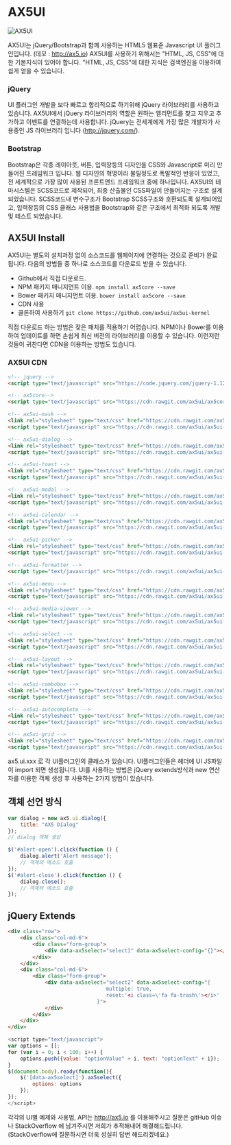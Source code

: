 # AX5UI

![AX5UI](https://github.com/ax5ui/ax5ui-kernel/raw/master/src/preview.png)

AX5UI는 jQuery/Bootstrap과 함께 사용하는 HTML5 웹표준 Javascript UI 플러그인입니다. (데모 : http://ax5.io) AX5UI를 사용하기 위해서는 "HTML, JS, CSS"에 대한 기본지식이 있어야 합니다. "HTML, JS, CSS"에 대한 지식은 검색엔진을 이용하여 쉽게 얻을 수 있습니다.

### jQuery

UI 플러그인 개발을 보다 빠르고 합리적으로 하기위해 jQuery 라이브러리를 사용하고 있습니다. 
AX5UI에서 jQuery 라이브러리의 역할은 원하는 엘리먼트를 찾고 지우고 추가하고 이벤트를 연결하는데 사용합니다. 
jQuery는 전세계에게 가장 많은 개발자가 사용중인 JS 라이브러리 입니다 (http://jquery.com/).

### Bootstrap

Bootstrap은 각종 레이아웃, 버튼, 입력창등의 디자인을 CSS와 Javascript로 미리 만들어진 프레임워크 입니다. 
웹 디자인의 혁명이라 불릴정도로 폭발적인 반응이 있었고, 전 세계적으로 가장 많이 사용된 프론트앤드 프레임워크 중에 하나입니다. 
AX5UI의 테마시스템은 SCSS코드로 제작되어, 최종 산출물인 CSS파일이 만들어지는 구조로 설계되었습니다. 
SCSS코드내 변수구조가 Bootstrap SCSS구조와 호환되도록 설계되어있고, 입력창등의 CSS 클래스 사용법을 Bootstrap와 같은 구조에서 최적화 되도록 개발 및 테스트 되었습니다.

## AX5UI Install

AX5UI는 별도의 설치과정 없이 소스코드를 웹페이지에 연결하는 것으로 준비가 완료 됩니다. 다음의 방법들 중 하나로 소스코드를 다운로드 받을 수 있습니다.

- Github에서 직접 다운로드.
- NPM 패키지 매니지먼트 이용. `npm install ax5core --save`
- Bower 패키지 매니지먼트 이용. `bower install ax5core --save`
- CDN 사용
- 클론하여 사용하기 `git clone https://github.com/ax5ui/ax5ui-kernel`

직접 다운로드 하는 방법은 잦은 패치를 적용하기 어렵습니다. NPM이나 Bower를 이용하여 업데이트를 하면 손쉽게 최신 버전의 라이브러리를 이용할 수 있습니다.
이런저런 것들이 귀찬다면 CDN을 이용하는 방법도 있습니다.

### AX5UI CDN 

```html
<!-- jquery -->
<script type="text/javascript" src="https://code.jquery.com/jquery-1.12.3.min.js"></script>

<!-- ax5core-->
<script type="text/javascript" src="https://cdn.rawgit.com/ax5ui/ax5core/master/dist/ax5core.min.js"></script>

<!-- ax5ui-mask -->
<link rel="stylesheet" type="text/css" href="https://cdn.rawgit.com/ax5ui/ax5ui-mask/master/dist/ax5mask.css" />
<script type="text/javascript" src="https://cdn.rawgit.com/ax5ui/ax5ui-mask/master/dist/ax5mask.min.js"></script>

<!-- ax5ui-dialog -->
<link rel="stylesheet" type="text/css" href="https://cdn.rawgit.com/ax5ui/ax5ui-dialog/master/dist/ax5dialog.css" />
<script type="text/javascript" src="https://cdn.rawgit.com/ax5ui/ax5ui-dialog/master/dist/ax5dialog.min.js"></script>

<!-- ax5ui-toast -->
<link rel="stylesheet" type="text/css" href="https://cdn.rawgit.com/ax5ui/ax5ui-toast/master/dist/ax5toast.css" />
<script type="text/javascript" src="https://cdn.rawgit.com/ax5ui/ax5ui-toast/master/dist/ax5toast.min.js"></script>

<!-- ax5ui-modal -->
<link rel="stylesheet" type="text/css" href="https://cdn.rawgit.com/ax5ui/ax5ui-modal/master/dist/ax5modal.css" />
<script type="text/javascript" src="https://cdn.rawgit.com/ax5ui/ax5ui-modal/master/dist/ax5modal.min.js"></script>

<!-- ax5ui-calendar -->
<link rel="stylesheet" type="text/css" href="https://cdn.rawgit.com/ax5ui/ax5ui-calendar/master/dist/ax5calendar.css" />
<script type="text/javascript" src="https://cdn.rawgit.com/ax5ui/ax5ui-calendar/master/dist/ax5calendar.min.js"></script>

<!-- ax5ui-picker -->
<link rel="stylesheet" type="text/css" href="https://cdn.rawgit.com/ax5ui/ax5ui-picker/master/dist/ax5picker.css" />
<script type="text/javascript" src="https://cdn.rawgit.com/ax5ui/ax5ui-picker/master/dist/ax5picker.min.js"></script>

<!-- ax5ui-formatter -->
<script type="text/javascript" src="https://cdn.rawgit.com/ax5ui/ax5ui-formatter/master/dist/ax5formatter.min.js"></script>

<!-- ax5ui-menu -->
<link rel="stylesheet" type="text/css" href="https://cdn.rawgit.com/ax5ui/ax5ui-menu/master/dist/ax5menu.css" />
<script type="text/javascript" src="https://cdn.rawgit.com/ax5ui/ax5ui-menu/master/dist/ax5menu.min.js"></script>

<!-- ax5ui-media-viewer -->
<link rel="stylesheet" type="text/css" href="https://cdn.rawgit.com/ax5ui/ax5ui-media-viewer/master/dist/ax5media-viewer.css" />
<script type="text/javascript" src="https://cdn.rawgit.com/ax5ui/ax5ui-media-viewer/master/dist/ax5media-viewer.min.js"></script>

<!-- ax5ui-select -->
<link rel="stylesheet" type="text/css" href="https://cdn.rawgit.com/ax5ui/ax5ui-select/master/dist/ax5select.css" />
<script type="text/javascript" src="https://cdn.rawgit.com/ax5ui/ax5ui-select/master/dist/ax5select.min.js"></script>

<!-- ax5ui-layout -->
<link rel="stylesheet" type="text/css" href="https://cdn.rawgit.com/ax5ui/ax5ui-layout/master/dist/ax5layout.css" />
<script type="text/javascript" src="https://cdn.rawgit.com/ax5ui/ax5ui-layout/master/dist/ax5layout.min.js"></script>

<!-- ax5ui-combobox -->
<link rel="stylesheet" type="text/css" href="https://cdn.rawgit.com/ax5ui/ax5ui-combobox/master/dist/ax5combobox.css" />
<script type="text/javascript" src="https://cdn.rawgit.com/ax5ui/ax5ui-combobox/master/dist/ax5combobox.min.js"></script>

<!-- ax5ui-autocomplete -->
<link rel="stylesheet" type="text/css" href="https://cdn.rawgit.com/ax5ui/ax5ui-autocomplete/master/dist/ax5autocomplete.css" />
<script type="text/javascript" src="https://cdn.rawgit.com/ax5ui/ax5ui-autocomplete/master/dist/ax5autocomplete.min.js"></script>

<!-- ax5ui-grid -->
<link rel="stylesheet" type="text/css" href="https://cdn.rawgit.com/ax5ui/ax5ui-grid/master/dist/ax5grid.css" />
<script type="text/javascript" src="https://cdn.rawgit.com/ax5ui/ax5ui-grid/master/dist/ax5grid.min.js"></script>
```

ax5.ui.xxx 로 각 UI플러그인의 클래스가 있습니다. UI플러그인들은 헤더에 UI JS파일이 import 되면 생성됩니다.
UI를 사용하는 방법은 jQuery extends방식과 new 연산자를 이용한 객체 생성 후 사용하는 2가지 방법이 있습니다.

## 객체 선언 방식

```js
var dialog = new ax5.ui.dialog({
    title: "AX5 Dialog"
});
// dialog 객체 생성

$('#alert-open').click(function () {
    dialog.alert('Alert message');
    // 객체의 메소드 호출
});
$('#alert-close').click(function () {
    dialog.close();
    // 객체의 메소드 호출
});
```

## jQuery Extends
```html
<div class="row">
    <div class="col-md-6">
        <div class="form-group">
            <div data-ax5select="select1" data-ax5select-config="{}"></div>
        </div>
    </div>
    <div class="col-md-6">
        <div class="form-group">
            <div data-ax5select="select2" data-ax5select-config="{
                                multiple: true,
                                reset:'<i class=\'fa fa-trash\'></i>'
                             }">
            </div>
        </div>
    </div>
</div>
```

```js
<script type="text/javascript">
var options = [];
for (var i = 0; i < 100; i++) {
    options.push({value: "optionValue" + i, text: "optionText" + i});
}
$(document.body).ready(function(){
    $('[data-ax5select]').ax5select({
        options: options
    });
});
</script>
```

각각의 UI별 예제와 사용법, API는 http://ax5.io 를 이용해주시고 질문은 gitHub 이슈나 StackOverflow 에 남겨주시면 저희가 추적해내어 해결해드립니다.
(StackOverflow에 질문하시면 더욱 성실히 답변 해드리겠네요.)
